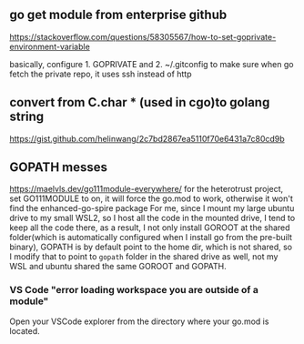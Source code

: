 ## go get module from enterprise github
https://stackoverflow.com/questions/58305567/how-to-set-goprivate-environment-variable

basically, configure 1. GOPRIVATE and 2. ~/.gitconfig to make sure when go fetch the private repo, it uses ssh instead of http

## convert from C.char * (used in cgo)to golang string
https://gist.github.com/helinwang/2c7bd2867ea5110f70e6431a7c80cd9b


## GOPATH messes
https://maelvls.dev/go111module-everywhere/
for the heterotrust project, set GO111MODULE to on, it will force the go.mod to work, otherwise it won't find the enhanced-go-spire package
For me, since I mount my large ubuntu drive to my small WSL2, so I host all the code in the mounted drive, I tend to keep all the code there, as a result, I not only install GOROOT at the shared folder(which is automatically configured when I install go from the pre-built binary), GOPATH is by default point to the home dir, which is not shared, so I modify that to point to `gopath` folder in the shared drive as well, not my WSL and ubuntu shared the same GOROOT and GOPATH.
### VS Code "error loading workspace you are outside of a module"
Open your VSCode explorer from the directory where your go.mod is located.
